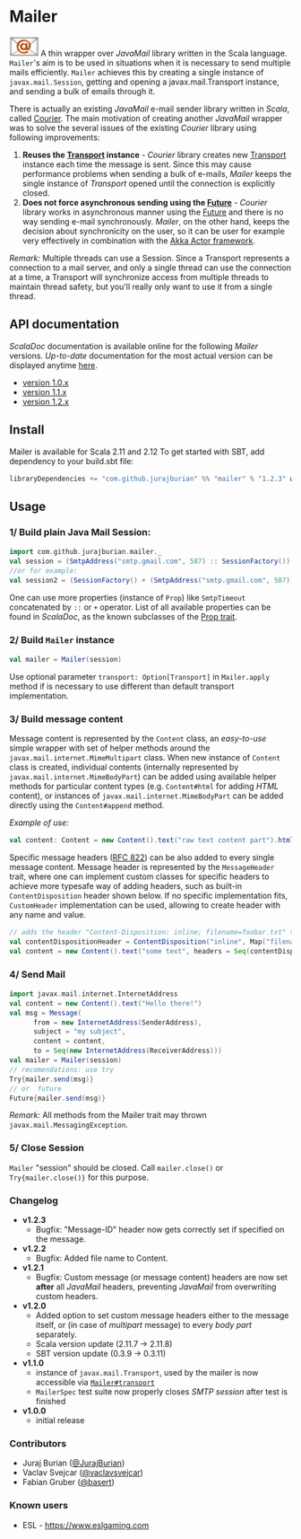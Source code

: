 # Mailer

![alt tag](/doc/logo.png?raw=true)
A thin wrapper over _JavaMail_ library written in the Scala language.
`Mailer`'s aim is to be used in situations when it is necessary to send multiple mails efficiently. `Mailer` achieves this by creating a single instance of `javax.mail.Session`, getting and opening a javax.mail.Transport instance, and sending a bulk of emails through it.

There is actually an existing _JavaMail_ e-mail sender library written in _Scala_, called [Courier](https://github.com/softprops/courier). The main motivation of creating another _JavaMail_ wrapper was to solve the several issues of the existing _Courier_ library using following improvements:

1. __Reuses the [Transport](https://javamail.java.net/nonav/docs/api/javax/mail/Transport.html) instance__ - _Courier_ library creates new [Transport](https://javamail.java.net/nonav/docs/api/javax/mail/Transport.html) instance each time the message is sent. Since this may cause performance problems when sending a bulk of e-mails, _Mailer_ keeps the single instance of _Transport_ opened until the connection is explicitly closed.
2. __Does not force asynchronous sending using the  [Future](http://www.scala-lang.org/api/2.11.8/index.html#scala.concurrent.Future$)__ - _Courier_ library works in asynchronous manner using the [Future](http://www.scala-lang.org/api/2.11.8/index.html#scala.concurrent.Future$) and there is no way sending e-mail synchronously. _Mailer_, on the other hand, keeps the decision about synchronicity on the user, so it can be user for example very effectively in combination with the [Akka Actor framework](http://akka.io).

_Remark:_ Multiple threads can use a Session. Since a Transport represents a connection to a mail server, and only a single thread can use the connection at a time, a Transport will synchronize access from multiple threads to maintain thread safety, but you'll really only want to use it from a single thread.

## API documentation
_ScalaDoc_ documentation is available online for the following _Mailer_ versions. _Up-to-date_ documentation for the most actual version can be displayed anytime [here](http://jurajburian.github.io/mailer/api/current/#com.github.jurajburian.mailer.package).

* [version 1.0.x](http://jurajburian.github.io/mailer/api/1.0.x/#com.github.jurajburian.mailer.package)
* [version 1.1.x](http://jurajburian.github.io/mailer/api/1.1.x/#com.github.jurajburian.mailer.package)
* [version 1.2.x](http://jurajburian.github.io/mailer/api/1.2.x/#com.github.jurajburian.mailer.package)

## Install
Mailer is available for Scala 2.11 and 2.12
To get started with SBT, add dependency to your build.sbt file:
```Scala
libraryDependencies += "com.github.jurajburian" %% "mailer" % "1.2.3" withSources
```
## Usage
### 1/ Build plain Java Mail Session:
```Scala
import com.github.jurajburian.mailer._
val session = (SmtpAddress("smtp.gmail.com", 587) :: SessionFactory()).session(Some("user@gmail.com"-> "password"))
//or for example:
val session2 = (SessionFactory() + (SmtpAddress("smtp.gmail.com", 587)).session()
```
One can use more properties (instance of `Prop`) like `SmtpTimeout` concatenated by `::` or `+` operator. List of all available properties can be found in _ScalaDoc_, as the known subclasses of the [Prop trait](http://jurajburian.github.io/mailer/api/current/#com.github.jurajburian.mailer.Prop).

### 2/ Build `Mailer` instance
```Scala
val mailer = Mailer(session)
```
Use optional parameter `transport: Option[Transport]` in `Mailer.apply` method if is necessary to use different than default transport implementation.

### 3/ Build message content
Message content is represented by the `Content` class, an _easy-to-use_ simple wrapper with set of helper methods around the `javax.mail.internet.MimeMultipart` class. When new instance of `Content` class is created, individual contents (internally represented by `javax.mail.internet.MimeBodyPart`) can be added using available helper methods for particular content types (e.g. `Content#html` for adding _HTML_ content), or instances of `javax.mail.internet.MimeBodyPart` can be added directly using the `Content#append` method.

*Example of use:*
```Scala
val content: Content = new Content().text("raw text content part").html("<b>HTML</b> content part")
```

Specific message headers ([RFC 822](https://tools.ietf.org/html/rfc822)) can be also added to every single message content. Message header is represented by the `MessageHeader` trait, where one can implement custom classes for specific headers to achieve more typesafe way of adding headers, such as built-in `ContentDisposition` header shown below. If no specific implementation fits, `CustomHeader` implementation can be used, allowing to create header with any name and value.

```Scala
// adds the header "Content-Disposition: inline; filename=foobar.txt" to the selected content
val contentDispositionHeader = ContentDisposition("inline", Map("filename" -> "foobar.txt"))
val content = new Content().text("some text", headers = Seq(contentDispositionHeader))
```

### 4/ Send Mail
```Scala
import javax.mail.internet.InternetAddress
val content = new Content().text("Hello there!")
val msg = Message(
      from = new InternetAddress(SenderAddress),
      subject = "my subject",
      content = content,
      to = Seq(new InternetAddress(ReceiverAddress)))
val mailer = Mailer(session)
// recomendations: use try
Try{mailer.send(msg)}
// or  future
Future{mailer.send(msg)}
```
_Remark:_ All methods from the Mailer trait may thrown `javax.mail.MessagingException`.
### 5/ Close Session
`Mailer` "session" should be closed. Call `mailer.close()` or `Try{mailer.close()}` for this purpose.

### Changelog

* **v1.2.3**
   * Bugfix: "Message-ID" header now gets correctly set if specified on the message.
* **v1.2.2**
   * Bugfix: Added file name to Content.
* **v1.2.1**
   * Bugfix: Custom message (or message content) headers are now set **after** all *JavaMail* headers, preventing *JavaMail* from overwriting custom headers.
* **v1.2.0**
   * Added option to set custom message headers either to the message itself, or (in case of _multipart_ message) to every _body part_ separately.
   * Scala version update (2.11.7 -> 2.11.8)
   * SBT version update (0.3.9 -> 0.3.11)
* **v1.1.0**
   * instance of `javax.mail.Transport`, used by the mailer is now accessible via [`Mailer#transport`](http://jurajburian.github.io/mailer/api/1.1.x/index.html#com.github.jurajburian.mailer.Mailer@transport:javax.mail.Transport)
   * `MailerSpec` test suite now properly closes _SMTP session_ after test is finished
* **v1.0.0**
   * initial release

### Contributors
* Juraj Burian ([@JurajBurian](https://github.com/JurajBurian))
* Vaclav Svejcar ([@vaclavsvejcar](https://github.com/vaclavsvejcar))
* Fabian Gruber ([@basert](https://github.com/basert))

### Known users
* ESL - https://www.eslgaming.com
